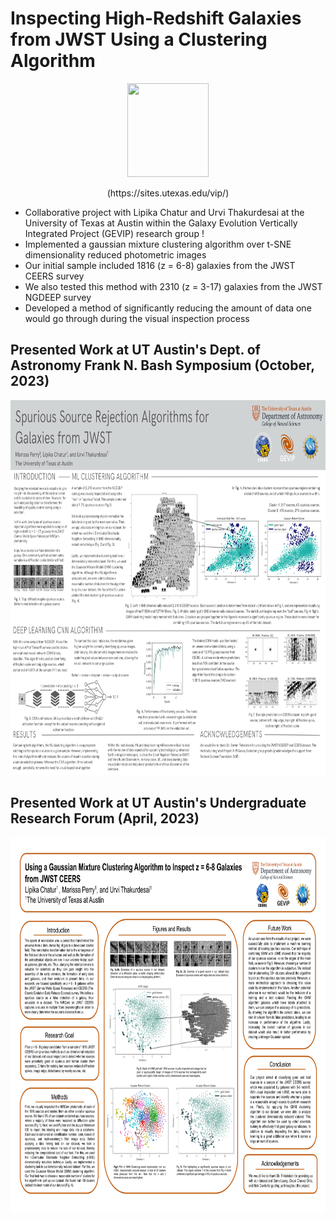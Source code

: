 # Inspecting High-Redshift Galaxies from JWST Using a Clustering Algorithm

<p align="center">
<img width="130" height="150" src= "https://user-images.githubusercontent.com/120825204/234086692-e96aa802-f497-46ee-aeb4-74b7abbdfdcd.png">
</p>

<p align="center">
(https://sites.utexas.edu/vip/)
</p>

* Collaborative project with Lipika Chatur and Urvi Thakurdesai at the University of Texas at Austin within the Galaxy Evolution Vertically Integrated Project (GEVIP) research group !
* Implemented a gaussian mixture clustering algorithm over t-SNE dimensionality reduced photometric images
* Our initial sample included 1816 (z = 6-8) galaxies from the JWST CEERS survey
* We also tested this method with 2310 (z = 3-17) galaxies from the JWST NGDEEP survey
* Developed a method of significantly reducing the amount of data one would go through during the visual inspection process

## Presented Work at UT Austin's Dept. of Astronomy Frank N. Bash Symposium (October, 2023)

<p align="center">
<img width="800" height="600" src= "Bashfest_Poster.png">
</p>

## Presented Work at UT Austin's Undergraduate Research Forum (April, 2023)

<p align="center">
<img width="800" height="600" src= "Spring 2023 Research Poster.png">
</p>


